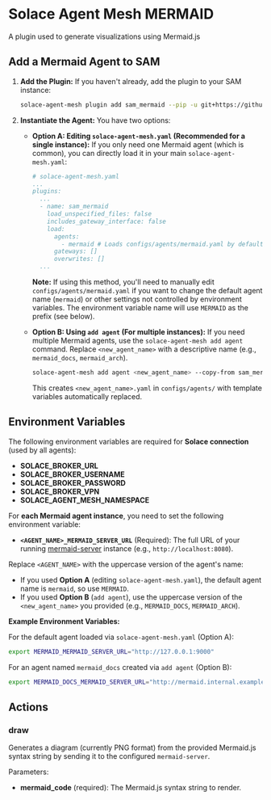 # Solace Agent Mesh MERMAID

A plugin used to generate visualizations using Mermaid.js

## Add a Mermaid Agent to SAM

1.  **Add the Plugin:**
    If you haven't already, add the plugin to your SAM instance:
    ```sh
    solace-agent-mesh plugin add sam_mermaid --pip -u git+https://github.com/SolaceLabs/solace-agent-mesh-core-plugins#subdirectory=sam-mermaid
    ```

2.  **Instantiate the Agent:**
    You have two options:

    *   **Option A: Editing `solace-agent-mesh.yaml` (Recommended for a single instance):**
        If you only need one Mermaid agent (which is common), you can directly load it in your main `solace-agent-mesh.yaml`:
        ```yaml
        # solace-agent-mesh.yaml
        ...
        plugins:
          ...
          - name: sam_mermaid
            load_unspecified_files: false
            includes_gateway_interface: false
            load:
              agents:
                - mermaid # Loads configs/agents/mermaid.yaml by default
              gateways: []
              overwrites: []
          ...
        ```
        **Note:** If using this method, you'll need to manually edit `configs/agents/mermaid.yaml` if you want to change the default agent name (`mermaid`) or other settings not controlled by environment variables. The environment variable name will use `MERMAID` as the prefix (see below).

    *   **Option B: Using `add agent` (For multiple instances):**
        If you need multiple Mermaid agents, use the `solace-agent-mesh add agent` command. Replace `<new_agent_name>` with a descriptive name (e.g., `mermaid_docs`, `mermaid_arch`).
        ```sh
        solace-agent-mesh add agent <new_agent_name> --copy-from sam_mermaid:mermaid
        ```
        This creates `<new_agent_name>.yaml` in `configs/agents/` with template variables automatically replaced.

## Environment Variables

The following environment variables are required for **Solace connection** (used by all agents):
- **SOLACE_BROKER_URL**
- **SOLACE_BROKER_USERNAME**
- **SOLACE_BROKER_PASSWORD**
- **SOLACE_BROKER_VPN**
- **SOLACE_AGENT_MESH_NAMESPACE**

For **each Mermaid agent instance**, you need to set the following environment variable:

- **`<AGENT_NAME>_MERMAID_SERVER_URL`** (Required): The full URL of your running [mermaid-server](https://github.com/TomWright/mermaid-server) instance (e.g., `http://localhost:8080`).

Replace `<AGENT_NAME>` with the uppercase version of the agent's name:
  - If you used **Option A** (editing `solace-agent-mesh.yaml`), the default agent name is `mermaid`, so use `MERMAID`.
  - If you used **Option B** (`add agent`), use the uppercase version of the `<new_agent_name>` you provided (e.g., `MERMAID_DOCS`, `MERMAID_ARCH`).

**Example Environment Variables:**

For the default agent loaded via `solace-agent-mesh.yaml` (Option A):
```bash
export MERMAID_MERMAID_SERVER_URL="http://127.0.0.1:9000"
```

For an agent named `mermaid_docs` created via `add agent` (Option B):
```bash
export MERMAID_DOCS_MERMAID_SERVER_URL="http://mermaid.internal.example.com"
```

## Actions

### draw
Generates a diagram (currently PNG format) from the provided Mermaid.js syntax string by sending it to the configured `mermaid-server`.

Parameters:
- **mermaid_code** (required): The Mermaid.js syntax string to render.
